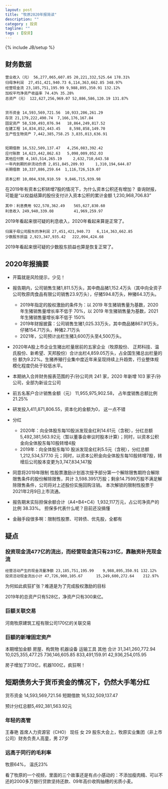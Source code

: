```yaml
---
layout: post
title: "牧原2020年报简读"
description: ""
category : 投资
tagline: ""
tags : [投资]
---
```

{% include JB/setup %}

## 财务数据

    营业收入（元） 56,277,065,607.85 20,221,332,525.64 178.31%
    归母净利润  27,451,421,940.73 6,114,363,662.85 348.97%
    经营现金流 23,185,751,195.99 9,988,895,350.91 132.12%
    加权平均净资产收益率 74.43% 35.28%
    总资产（元） 122,627,256,969.07 52,886,586,120.19 131.87%


    货币资金 14,593,569,721.56  10,933,206,261.29
    存货 21,179,222,490.74  7,166,176,167.84
    固定资产 58,530,493,076.94   18,864,249,817.52
    在建工程 14,834,852,443.45    8,598,858,149.70
    生产性生物资产 7,442,385,758.25 3,835,013,636.91


    短期借款 16,532,509,137.47   4,256,083,392.42
    应付账款 14,623,442,862.63   5,098,009,052.03
    其他应付款 4,165,514,265.19     2,632,710,643.58
    一年内到期的非流动负债 2,851,845,209.93     1,310,194,644.87
    长期借款 10,337,886,259.64  1,116,726,519.07

    资本公积 10,004,938,910.59  9,846,715,939.98

在2019年有资本公积转增7股的情况下，为什么资本公积还有增加？
查询财报，可能是“以权益结算的股份支付计入资本公积的累计金额 1,230,968,706.83”


    其中：利息费用 922,578,362.49    565,627,830.60
    利息收入 249,940,339.08         41,969,259.97

2019年看起来很可疑的利息收入，2020年看起来算是正常了。


    归属于母公司股东的净利润 27,451,421,940.73   6,114,363,662.85
    少数股东损益 2,923,347,935.42   222,094,424.68

2019年看起来很可疑的少数股东损益也算是恢复正常了。


## 2020年报摘要
* 开篇就是风险提示，少见！
* 报告期内，公司销售生猪1,811.5万头，其中商品猪1,152.4万头（其中向全资子公司牧原肉食品有限公司销售23.9万头），仔猪594.8万头，种猪64.3万头。
    * 2019年指定的股权激励的条件为：以 2019 年生猪销售量为基数，2020 年生猪销售量增长率不低于 70%，以 2019 年生猪销售量为基数，2021 年生猪销售量增长率不低于 150%
    * 2019年财报披露：公司销售生猪1,025.33万头，其中商品猪867.91万头，仔猪154.71万头，种猪2.71万头
    * 2021年，公司预计出栏生猪3,600万头至4,500万头。
* 2020年A股上市企业生猪出栏量居前的五家企业（牧原股份、
正邦科技、温氏股份、新希望、天邦股份）合计出栏4,859.05万头，占全国生猪总出栏量的份
额为9.22%。生猪养殖行业集中度近年来呈现持续上升趋势，行业整体规模化程度仍处于较低水平。
* 本期纳入合并财务报表范围的子/孙公司共 241 家，2020 年新增 103 家子/孙公司，全部为新设立公司
* 前五名客户合计销售金额（元） 11,955,975,902.58， 占年度销售总额比例 21.25%
* 研发投入411,871,806.55，资本化的金额为0， 这一点不错
* 分红
    * 2020年：向全体股东每10股派发现金红利14.61元（含税），分红总额5,492,381,563.92元（暂以董事会审议时股本计算）；同时，以资本公积金向全体股东每10股转增4股
    * 2019年：向全体股东每10 股派发现金红利5.5元（含税），分红总额1,212,534,577.10 元；同时，以资本公积金向全体股东每10股转增7股，转增后公司股本变更为3,747,834,147股
* 同意将2019年限制
性股票激励计划首次授予部分第一个解除限售期符合解除限售条件的股份解除限售，共计
3,598.3951万股；剩余14.7599万股不满足解除限售条件，公司将对上述股份实施回购注销。
本次解锁的限制性股票于2021年2月9日上市流通。

* 报告期末实际担保余额合计（A4+B4+C4）1,932,117万元，占公司净资产的比例 38.33%。
    担保多代表什么呢？目前还没搞懂

* 金融手段很多啊：限制性股票、可转债、优先股，全都有


## 疑点

### 投资现金流477亿的流出，而经营现金流只有231亿，靠融资补充现金流
    经营活动产生的现金流量净额 23,185,751,195.99    9,988,895,350.91 132.12%
    投资活动现金流出小计 47,726,900,105.67      15,249,600,272.64    212.97%

为何如此疯狂扩张？难道是为了完成股权激励的目标

2019年的总资产只有528亿，净资产只有300来亿。

### 巨额关联交易
河南牧原建筑工程有限公司170亿的关联交易

### 巨额的新增固定资产
本期增加金额
    房屋、构筑物        机器设备             运输工具     其他            合计
    31,341,260,772.94 10,025,355,477.25 736,146,605.85 833,491,159.91 42,936,254,015.95

房子增加了313亿，机器100亿，疯狂啊！

## 短期债务大于货币资金的情况下，仍然大手笔分红
货币资金 14,593,569,721.56
短期借款 16,532,509,137.47

预计分红总额5,492,381,563.92元

### 年轻的高管
王春艳 首席人力资源官（CHO） 现任 女 29
股东大会上，牧原实业集团（非上市公司）财务负责人高童，男 27岁

### 远高于同行的毛利率
牧原64%， 温氏23%


看了牧原的一个视频，里面的三个故事还是有点小感动的：不添加瘦肉精、可以不还的2000多万银行贷款坚持还款、09年高价收购抽穗的劣质小麦。